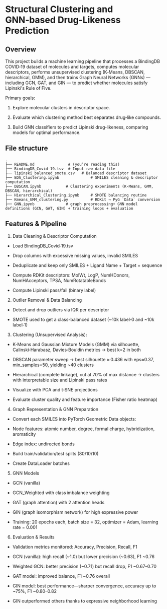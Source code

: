 # Structural Clustering and GNN‑based Drug‑Likeness Prediction
## Overview
This project builds a machine learning pipeline that processes a BindingDB COVID‑19 dataset of molecules and targets, computes molecular descriptors, performs unsupervised clustering (K‑Means, DBSCAN, hierarchical, GMM), and then trains Graph Neural Networks (GNNs) — including GCN, GAT, and GIN — to predict whether molecules satisfy Lipinski's Rule of Five.

Primary goals:

1. Explore molecular clusters in descriptor space.

2. Evaluate which clustering method best separates drug‑like compounds.

3. Build GNN classifiers to predict Lipinski drug‑likeness, comparing models for optimal performance.

## File structure
```
.
├── README.md               # (you’re reading this)
├── BindingDB_Covid‑19.tsv  # Input raw data file
├── lipinski_balanced_smote.csv   # Balanced descriptor dataset
├── EDA_Clustering.ipynb              # SMILES cleaning & descriptor computation
├── DBSCAN.ipynb           # Clustering experiments (K‑Means, GMM, DBSCAN, hierarchical)
├── Hierarchical_Clustering.ipynb     # SMOTE balancing routine
├── Kmeans_GMM_clustering.py          # RDKit → PyG `Data` conversion
├── GNN.ipynb              # graph preprocessing+ GNN model definitions (GCN, GAT, GIN) + training loops + evaluation
```

## Features & Pipeline
1. Data Cleaning & Descriptor Computation
- Load BindingDB_Covid‑19.tsv

- Drop columns with excessive missing values, invalid SMILES

- Deduplicate and keep only SMILES + Ligand Name + Target + sequence

- Compute RDKit descriptors: MolWt, LogP, NumHDonors, NumHAcceptors, TPSA, NumRotatableBonds

- Compute Lipinski pass/fail (binary label)

2. Outlier Removal & Data Balancing
- Detect and drop outliers via IQR per descriptor

- SMOTE used to get a class-balanced dataset (~10k label‑0 and ~10k label‑1)

3. Clustering (Unsupervised Analysis):

- K‑Means and Gaussian Mixture Models (GMM) via silhouette, Calinski‑Harabasz, Davies‑Bouldin metrics → best k=2 in both

- DBSCAN parameter sweep → best silhouette ≈ 0.436 with eps≈0.37, min_samples=50, yielding ~40 clusters

- Hierarchical (complete linkage), cut at 70% of max distance → clusters with interpretable size and Lipinski pass rates

- Visualize with PCA and t‑SNE projections

- Evaluate cluster quality and feature importance (Fisher ratio heatmap)

4. Graph Representation & GNN Preparation
- Convert each SMILES into PyTorch Geometric Data objects:

- Node features: atomic number, degree, formal charge, hybridization, aromaticity

- Edge index: undirected bonds

- Build train/validation/test splits (80/10/10)

- Create DataLoader batches

5. GNN Models
- GCN (vanilla)

- GCN_Weighted with class imbalance weighting

- GAT (graph attention) with 2 attention heads

- GIN (graph isomorphism network) for high expressive power

- Training: 20 epochs each, batch size = 32, optimizer = Adam, learning rate = 0.001

6. Evaluation & Results
- Validation metrics monitored: Accuracy, Precision, Recall, F1

- GCN (vanilla): high recall (~1.0) but lower precision (~0.63), F1 ~0.76

- Weighted GCN: better precision (~0.71) but recall drop, F1 ~0.67–0.70

- GAT model: improved balance, F1 ~0.76 overall

- GIN model: best performance—sharper convergence, accuracy up to ~75%, F1 ~0.80–0.82

- GIN outperformed others thanks to expressive neighborhood learning

